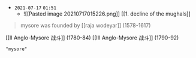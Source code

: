 - `2021-07-17`  `01:51`
	- ![[Pasted image 20210717015226.png]]
[[1. decline of the mughals]]
> mysore was founded by [[raja wodeyar]] (1578-1617)

[[II Anglo-Mysore 战斗]]  (1780-84)
[[III Anglo-Mysore 战斗]] (1790-92)

```query
"mysore"
```